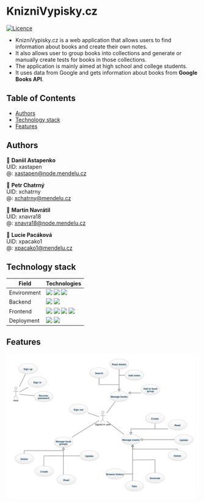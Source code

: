 # KnizniVypisky.cz

[![Licence](https://img.shields.io/github/license/Ileriayo/markdown-badges?style=for-the-badge)](./LICENSE)

- KnizniVypisky.cz is a web application that allows users to find information about books and create their own notes.
- It also allows user to group books into collections and generate or manually create tests for books in those
  collections.
- The application is mainly aimed at high school and college students.
- It uses data from Google and gets information about books from **Google Books API**.

## Table of Contents

* [Authors](#authors)
* [Technology stack](#technology-stack)
* [Features](#features)

## Authors

👤 **Daniil Astapenko**<br>
UID: xastapen<br>
@: <a href="mailto:xastapen@node.mendelu.cz">xastapen@node.mendelu.cz</a><br>

👤 **Petr Chatrný** <br>
UID: xchatrny<br>
@: <a href="mailto:xchatrny@mendelu.cz">xchatrny@mendelu.cz</a><br>

👤 **Martin Navrátil**<br>
UID: xnavra18<br>
@: <a href="mailto:xnavra18@node.mendelu.cz">xnavra18@node.mendelu.cz</a><br>

👤 **Lucie Pacáková**<br>
UID: xpacako1<br>
@: <a href="mailto:xpacako1@mendelu.cz">xpacako1@mendelu.cz</a><br>

## Technology stack

| Field       | Technologies                                                                                                                                                                                                                                                                                                                                                                                                                            |
|-------------|-----------------------------------------------------------------------------------------------------------------------------------------------------------------------------------------------------------------------------------------------------------------------------------------------------------------------------------------------------------------------------------------------------------------------------------------|
| Environment | <img src="https://img.shields.io/badge/Node%20js-339933?style=for-the-badge&logo=nodedotjs&logoColor=white" /> <img src="https://img.shields.io/badge/Yarn-2C8EBB?style=for-the-badge&logo=yarn&logoColor=white" /> <img src="https://img.shields.io/badge/TypeScript-007ACC?style=for-the-badge&logo=typescript&logoColor=white" />                                                                                                    |
| Backend     | <img src="https://img.shields.io/badge/firebase-ffca28?style=for-the-badge&logo=firebase&logoColor=black"/> <img src="https://img.shields.io/badge/Google_Cloud-4285F4?style=for-the-badge&logo=google-cloud&logoColor=white" />                                                                                                                                                                                                        |
| Frontend    | <img src="https://img.shields.io/badge/Vue.js-35495E?style=for-the-badge&logo=vuedotjs&logoColor=4FC08D" /> <img src="https://img.shields.io/badge/Vuetify-1867C0?style=for-the-badge&logo=vuetify&logoColor=white" /> <img src="https://img.shields.io/badge/Vite-B73BFE?style=for-the-badge&logo=vite&logoColor=FFD62E" /> <img src="https://img.shields.io/badge/Webpack-8DD6F9?style=for-the-badge&logo=Webpack&logoColor=white" /> |
| Deployment  | <img src="https://img.shields.io/badge/Render-46E3B7?style=for-the-badge&logo=render&logoColor=white" /> <img src="https://img.shields.io/badge/Docker-2CA5E0?style=for-the-badge&logo=docker&logoColor=white" />                                                                                                                                                                                                                       |

## Features

![Use case diagram](docs/usecase-diagram.svg)